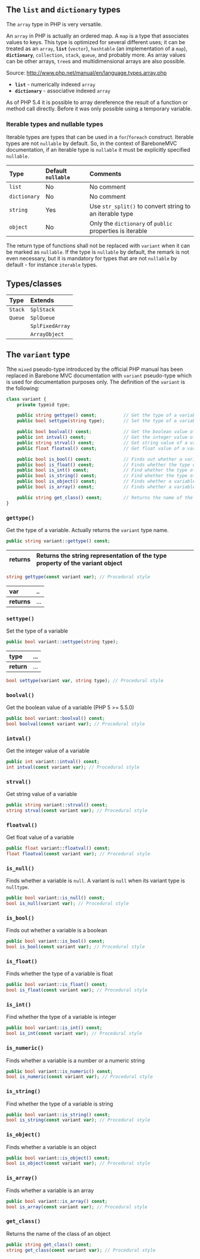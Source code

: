 ## The `list` and `dictionary` types ##

The `array` type in PHP is very versatile.

An `array` in PHP is actually an ordered map. A `map` is a type that associates values to keys. This type is optimized for several different uses; it can be treated as an `array`, **`list`** (`vector`), `hashtable` (an implementation of a `map`), **`dictionary`**, `collection`, `stack`, `queue`, and probably more. As array values can be other arrays, `tree`s and multidimensional arrays are also possible.

Source: http://www.php.net/manual/en/language.types.array.php

* **`list`** - numerically indexed `array`
* **`dictionary`** - associative indexed `array` 

As of PHP 5.4 it is possible to array dereference the result of a function or method call directly. Before it was only possible using a temporary variable.

### Iterable types and nullable types ###

Iterable types are types that can be used in a `for`/`foreach` construct. Iterable types are not `nullable` by default. So, in the context of BareboneMVC documentation, if an iterable type is `nullable` it must be explicitly specified `nullable`.

| **Type** | **Default `nullable`** | **Comments** |
|:---------|:-----------------------|:-------------|
| `list` | No | No comment |
| `dictionary` | No | No comment |
| `string` | Yes | Use `str_split()` to convert string to an iterable type |
| `object` | No | Only the `dictionary` of `public` properties is iterable |

The return type of functions shall not be replaced with `variant` when it can be marked as `nullable`. If the type is `nullable` by default, the remark is not even necessary, but it is mandatory for types that are not `nullable` by default - for instance `iterable` types.

## Types/classes ##

| **Type** | **Extends** |
|:---------|:------------|
| `Stack` | `SplStack` |
| `Queue` | `SplQueue` |
|  | `SplFixedArray` |
|  | `ArrayObject` |

## The `variant` type ##

Tthe `mixed` pseudo-type introduced by the official PHP manual has been replaced in Barebone MVC documentation with `variant` pseudo-type which is used for documentation purposes only. The definition of the `variant` is the following:

```php
class variant {
    private typeid type;

    public string gettype() const;          // Get the type of a variable
    public bool settype(string type);       // Set the type of a variable

    public bool boolval() const;            // Get the boolean value of a variable (PHP 5 >= 5.5.0)
    public int intval() const;              // Get the integer value of a variable
    public string strval() const;           // Get string value of a variable
    public float floatval() const;          // Get float value of a variable

    public bool is_bool() const;            // Finds out whether a variable is a boolean 
    public bool is_float() const;           // Finds whether the type of a variable is float
    public bool is_int() const;             // Find whether the type of a variable is integer
    public bool is_string() const;          // Find whether the type of a variable is string
    public bool is_object() const;          // Finds whether a variable is an object
    public bool is_array() const;           // Finds whether a variable is an array

    public string get_class() const;        // Returns the name of the class of an object
}
```

### `gettype()` ###

Get the type of a variable. Actually returns the `variant` type name.

```php
public string variant::gettype() const;
```

| **returns** | Returns the string representation of the type property of the variant object |
|:------------|:-----------------------------------------------------------------------------|

```php
string gettype(const variant var); // Procedural style
```

| **var** | .. |
|:--------|:---|
| **returns** | ... |

### `settype()` ###

Set the type of a variable

```php
public bool variant::settype(string type);
```

| **type** | ... |
|:---------|:----|
| **return** | ... |

```php
bool settype(variant var, string type); // Procedural style
```

### `boolval()` ###

Get the boolean value of a variable (PHP 5 >= 5.5.0)

```php
public bool variant::boolval() const;
bool boolval(const variant var); // Procedural style
```

### `intval()` ###

Get the integer value of a variable

```php
public int variant::intval() const; 
int intval(const variant var); // Procedural style
```

### `strval()` ###

Get string value of a variable

```php
public string variant::strval() const;
string strval(const variant var); // Procedural style
```

### `floatval()` ###

Get float value of a variable

```php
public float variant::floatval() const;
float floatval(const variant var); // Procedural style
```


### `is_null()` ###
Finds whether a variable is `null`. A variant is `null` when its variant type is `nulltype`.

```php
public bool variant::is_null() const;
bool is_null(variant var); // Procedural style
```

### `is_bool()` ###
Finds out whether a variable is a boolean

```php
public bool variant::is_bool() const;
bool is_bool(const variant var); // Procedural style
```

### `is_float()` ###
Finds whether the type of a variable is float

```php
public bool variant::is_float() const;
bool is_float(const variant var); // Procedural style
```

### `is_int()` ###
Find whether the type of a variable is integer

```php
public bool variant::is_int() const;
bool is_int(const variant var); // Procedural style
```

### `is_numeric()` ###
Finds whether a variable is a number or a numeric string

```php
public bool variant::is_numeric() const;
bool is_numeric(const variant var); // Procedural style
```

### `is_string()` ###
Find whether the type of a variable is string

```php
public bool variant::is_string() const;
bool is_string(const variant var); // Procedural style
```
### `is_object()` ###
Finds whether a variable is an object

```php
public bool variant::is_object() const;
bool is_object(const variant var); // Procedural style
```
### `is_array()` ###
Finds whether a variable is an array
```php
public bool variant::is_array() const;
bool is_array(const variant var); // Procedural style
```

### `get_class()` ###
Returns the name of the class of an object
```php
public string get_class() const;  
string get_class(const variant var); // Procedural style
```
